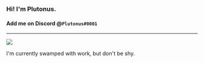 ### Hi! I'm Plutonus.
#### Add me on Discord @`Plutonus#0001`

---

<img align="center" src="https://github-readme-stats.vercel.app/api?username=PlutonusDev&count_private=true&show_icons=true&theme=material-palenight&include-all-commits=true&custom_title=🐎 My Stats" />

I'm currently swamped with work, but don't be shy.
